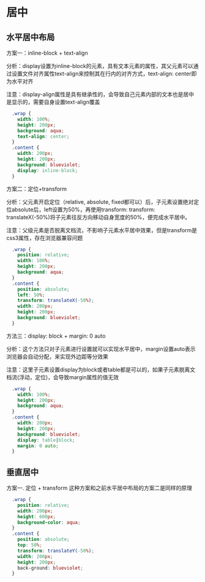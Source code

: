 # 居中

## 水平居中布局

方案一：inline-block + text-align

分析：display设置为inline-block的元素，具有文本元素的属性，其父元素可以通过设置文件对齐属性text-align来控制其在行内的对齐方式，text-align: center即为水平对齐

注意：display-align属性是具有继承性的，会导致自己元素内部的文本也是居中是显示的，需要自身设置text-align覆盖

```css
  .wrap {
    width: 100%;
    height: 200px;
    background: aqua;
    text-align: center;
  }
  .content {
    width: 200px;
    height: 200px;
    background: blueviolet;
    display: inline-block;
  }
```

方案二：定位+transform

分析：父元素开启定位（relative, absolute, fixed都可以）后，子元素设置绝对定位absolute后，left设置为50%，再使用transform: transform: translateX(-50%)将子元素往反方向移动自身宽度的50%，便完成水平居中。

注意：父级元素是否脱离文档流，不影响子元素水平居中效果，但是transform是css3属性，存在浏览器兼容问题

```css
  .wrap {
    position: relative;
    width: 100%;
    height: 200px;
    background: aqua;
  }
  .content {
    position: absolute;
    left: 50%;
    transform: translateX(-50%);
    width: 200px;
    height: 200px;
    background: blueviolet;
  }
```

方法三：display: block + margin: 0 auto

分析：这个方法只对子元素进行设置就可以实现水平居中，margin设置auto表示浏览器会自动分配，来实现外边距等分效果

注意：这里子元素设置display为block或者table都是可以的，如果子元素脱离文档流(浮动，定位)，会导致margin属性的值无效

```css
  .wrap {
    width: 100%;
    height: 200px;
    background: aqua;
  }
  .content {
    width: 200px;
    height: 200px;
    background: blueviolet;
    display: table|block;
    margin: 0 auto;
  }
```

## 垂直居中

方案一. 定位 + transform
这种方案和之前水平居中布局的方案二是同样的原理

```css
  .wrap {
    position: relative;
    width: 200px;
    height: 600px;
    background-color: aqua;
  }
  .content {
    position: absolute;
    top: 50%;
    transform: translateY(-50%);
    width: 200px;
    height: 200px;
    back-ground: blueviolet;
  }
```
